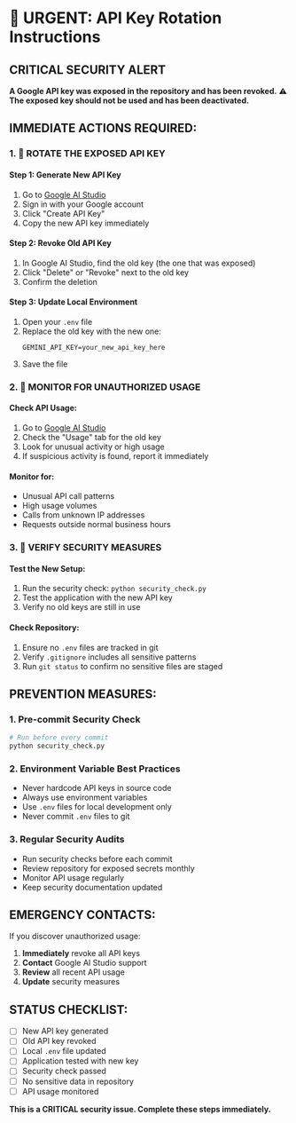 # 🚨 URGENT: API Key Rotation Instructions

## CRITICAL SECURITY ALERT

**A Google API key was exposed in the repository and has been revoked.**
**⚠️ The exposed key should not be used and has been deactivated.**

## IMMEDIATE ACTIONS REQUIRED:

### 1. 🔴 ROTATE THE EXPOSED API KEY

#### Step 1: Generate New API Key
1. Go to [Google AI Studio](https://makersuite.google.com/app/apikey)
2. Sign in with your Google account
3. Click "Create API Key"
4. Copy the new API key immediately

#### Step 2: Revoke Old API Key
1. In Google AI Studio, find the old key (the one that was exposed)
2. Click "Delete" or "Revoke" next to the old key
3. Confirm the deletion

#### Step 3: Update Local Environment
1. Open your `.env` file
2. Replace the old key with the new one:
   ```
   GEMINI_API_KEY=your_new_api_key_here
   ```
3. Save the file

### 2. 🔴 MONITOR FOR UNAUTHORIZED USAGE

#### Check API Usage:
1. Go to [Google AI Studio](https://makersuite.google.com/app/apikey)
2. Check the "Usage" tab for the old key
3. Look for unusual activity or high usage
4. If suspicious activity is found, report it immediately

#### Monitor for:
- Unusual API call patterns
- High usage volumes
- Calls from unknown IP addresses
- Requests outside normal business hours

### 3. 🔴 VERIFY SECURITY MEASURES

#### Test the New Setup:
1. Run the security check: `python security_check.py`
2. Test the application with the new API key
3. Verify no old keys are still in use

#### Check Repository:
1. Ensure no `.env` files are tracked in git
2. Verify `.gitignore` includes all sensitive patterns
3. Run `git status` to confirm no sensitive files are staged

## PREVENTION MEASURES:

### 1. Pre-commit Security Check
```bash
# Run before every commit
python security_check.py
```

### 2. Environment Variable Best Practices
- Never hardcode API keys in source code
- Always use environment variables
- Use `.env` files for local development only
- Never commit `.env` files to git

### 3. Regular Security Audits
- Run security checks before each commit
- Review repository for exposed secrets monthly
- Monitor API usage regularly
- Keep security documentation updated

## EMERGENCY CONTACTS:

If you discover unauthorized usage:
1. **Immediately** revoke all API keys
2. **Contact** Google AI Studio support
3. **Review** all recent API usage
4. **Update** security measures

## STATUS CHECKLIST:

- [ ] New API key generated
- [ ] Old API key revoked
- [ ] Local `.env` file updated
- [ ] Application tested with new key
- [ ] Security check passed
- [ ] No sensitive data in repository
- [ ] API usage monitored

**This is a CRITICAL security issue. Complete these steps immediately.**
